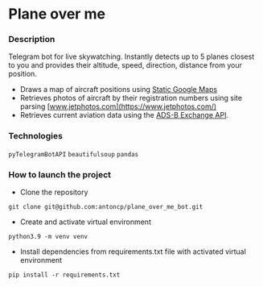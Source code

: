 # Plane over me 
### Description
Telegram bot for live skywatching. Instantly detects up to 5 planes closest to you and provides their altitude, speed, direction, distance from your position. 
- Draws a map of aircraft positions using [Static Google Maps](https://developers.google.com/maps/documentation/maps-static)
- Retrieves photos of aircraft by their registration numbers using site parsing [www.jetphotos.com](https://www.jetphotos.com/)   
- Retrieves current aviation data using the [ADS-B Exchange API](https://rapidapi.com/adsbx/api/adsbx-flight-sim-traffic).
### Technologies
`pyTelegramBotAPI`
`beautifulsoup`
`pandas`

### How to launch the project 
- Clone the repository
```
git clone git@github.com:antoncp/plane_over_me_bot.git
``` 
- Create and activate virtual environment
```
python3.9 -m venv venv
``` 
- Install dependencies from requirements.txt file with activated virtual environment
```
pip install -r requirements.txt
``` 
